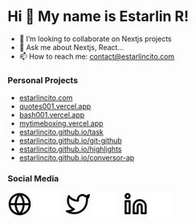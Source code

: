 # Hi 👋 My name is Estarlin R!

- 💼 I’m looking to collaborate on Nextjs projects
- 💬 Ask me about Nextjs, React...
- 📫 How to reach me: contact@estarlincito.com

<!-- ![Estarlin R's Top Langs](https) -->

### Personal Projects

- [estarlincito.com](https://estarlincito.com)
- [quotes001.vercel.app](https://quotes001.vercel.app)
- [bash001.vercel.app](https://bash001.vercel.app)
- [mytimeboxing.vercel.app](https://mytimeboxing.vercel.app)
- [estarlincito.github.io/task](https://estarlincito.github.io/task)
- [estarlincito.github.io/git-github](https://estarlincito.github.io/git-github)
- [estarlincito.github.io/highlights](https://estarlincito.github.io/highlights)
- [estarlincito.github.io/conversor-ap](https://estarlincito.github.io/conversor-app)

### Social Media

[![website](./img/globe-light.svg)](https://estarlincito.com#gh-light-mode-only)
[![website](./img/globe-dark.svg)](https://estarlincito.com#gh-dark-mode-only)
&nbsp;&nbsp;
[![twitter](./img/twitter-light.svg)](https://twitter.com/estarlincito#gh-light-mode-only)
[![twitter](./img/twitter-dark.svg)](https://twitter.com/estarlincito#gh-dark-mode-only)
&nbsp;&nbsp;
[![linkedin](./img/linkedin-light.svg)](https://www.linkedin.com/in/estarlincito#gh-light-mode-only)
[![linkedin](./img/linkedin-dark.svg)](https://www.linkedin.com/in/estarlincito#gh-dark-mode-only)
